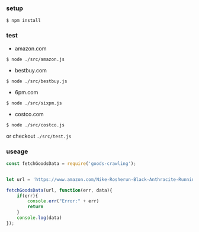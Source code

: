 ### setup

```
$ npm install
```

### test

- amazon.com
```
$ node ./src/amazon.js
```

- bestbuy.com
```
$ node ./src/bestbuy.js
```

- 6pm.com
```
$ node ./src/sixpm.js
```

- costco.com
```
$ node ./src/costco.js
```

or checkout `./src/test.js`

### useage

```js
const fetchGoodsData = require('goods-crawling');


let url = 'https://www.amazon.com/Nike-Rosherun-Black-Anthracite-Running/dp/B00BOR6I68/ref=sr_1_2?ie=UTF8&qid=1472541714&sr=8-2&keywords=nike';

fetchGoodsData(url, function(err, data){
    if(err){
        console.err("Error:" + err)
        return
    }
    console.log(data)
});


```